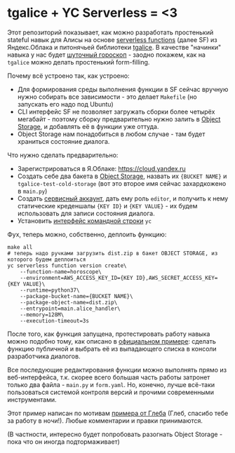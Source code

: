 
# tgalice + YC Serverless = <3

Этот репозиторий показывает, как можно разработать простенький stateful навык для Алисы 
на основе [serverless functions](https://cloud.yandex.ru/docs/serverless-functions/) (далее SF) 
из Яндекс.Облака и питонячьей библиотеки [tgalice](https://github.com/avidale/tgalice). 
В качестве "начинки" навыка у нас будет [шуточный гороскоп](https://dialogs.yandex.ru/store/skills/bfdd6cd4-ajtishnyj-gorosko) - заодно покажем, как на `tgalice` можно делать
простенький form-filling.

Почему всё устроено так, как устроено:
* Для формирования среды выполнения функции в SF сейчас вручную нужно собирать все зависимости - 
это делает `Makefile` (но запускать его надо под Ubuntu)
* CLI интерфейс SF не позволяет загружать сборки более четырёх мегабайт - поэтому сборку предварительно
нужно залить в [Object Storage](https://cloud.yandex.ru/docs/storage/), и добавлять её в функции уже оттуда. 
* Object Storage нам понадобиться в любом случае - там будет храниться состояние диалога.

Что нужно сделать предварительно:
* Зарегистрироваться в Я.Облаке: https://cloud.yandex.ru
* Создать себе два бакета в [Object Storage](https://cloud.yandex.ru/docs/storage/), назвать их `{BUCKET NAME}` 
и `tgalice-test-cold-storage` (вот это второе имя сейчас захардкожено в `main.py`)
* Создать [сервисный аккаунт](https://cloud.yandex.ru/docs/iam/concepts/users/service-accounts),
дать ему роль `editor`, и получить к нему статические креденшалы `{KEY ID}` и `{KEY VALUE}` - 
их будем использовать для записи состояния диалога. 
* Установить [интерфейс командной строки](https://cloud.yandex.ru/docs/cli/quickstart) `yc`

Фух, теперь можно, собственно, деплоить функцию:

```
make all
# теперь надо ручками загрузить dist.zip в бакет OBJECT STORAGE, из которого будем деплоиться 
yc serverless function version create\
    --function-name=horoscope\
    --environment=AWS_ACCESS_KEY_ID={KEY ID},AWS_SECRET_ACCESS_KEY={KEY VALUE}\
    --runtime=python37\
    --package-bucket-name={BUCKET NAME}\
    --package-object-name=dist.zip\
    --entrypoint=main.alice_handler\
    --memory=128M\
    --execution-timeout=3s
```
После того, как функция запущена, протестировать работу навыка можно подобно тому, как описано в 
[официальном примере](https://cloud.yandex.ru/docs/serverless-functions/solutions/alice-skill): 
сделать функцию публичной и выбрать её из выпадающего списка в консоли разработчика диалогов.

Все последующие редактирования функции можно выполнять прямо из веб-интерфейса, т.к. скорее всего 
большая часть работы затронет только два файла - `main.py` и `form.yaml`. 
Но, конечно, лучше всё-таки пользоваться системой контроля версий и прочими современными инструментами.

Этот пример написан по мотивам [примера от Глеба](https://github.com/monsterzz/yc-serverless-python-deps) 
(Глеб, спасибо тебе за работу в ночи!). Любые комментарии и правки принимаются.

(В частности, интересно будет попробовать разогнать Object Storage - пока что он иногда подтормаживает)

